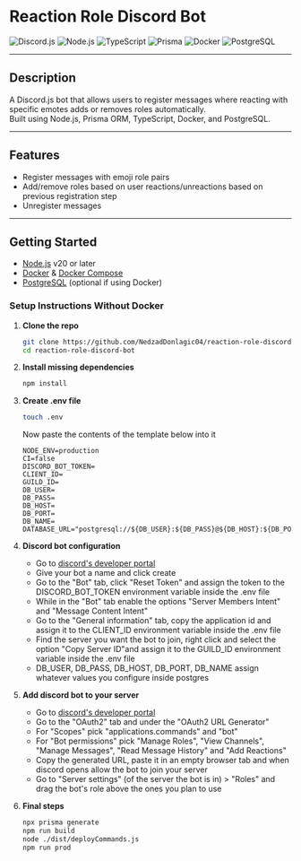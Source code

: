 # Reaction Role Discord Bot

![Discord.js](https://img.shields.io/badge/Discord.js-7289DA?style=for-the-badge&logo=discord&logoColor=white)
![Node.js](https://img.shields.io/badge/Node.js-43853d?style=for-the-badge&logo=node.js&logoColor=white)
![TypeScript](https://img.shields.io/badge/TypeScript-3178C6?style=for-the-badge&logo=typescript&logoColor=white)
![Prisma](https://img.shields.io/badge/Prisma-2D3748?style=for-the-badge&logo=prisma&logoColor=white)
![Docker](https://img.shields.io/badge/Docker-2496ED?style=for-the-badge&logo=docker&logoColor=white)
![PostgreSQL](https://img.shields.io/badge/PostgreSQL-336791?style=for-the-badge&logo=postgresql&logoColor=white)

---

## Description

A Discord.js bot that allows users to register messages where reacting with specific emotes adds or removes roles automatically.  
Built using Node.js, Prisma ORM, TypeScript, Docker, and PostgreSQL.

---

## Features

- Register messages with emoji role pairs  
- Add/remove roles based on user reactions/unreactions based on previous registration step 
- Unregister messages

---

## Getting Started

- [Node.js](https://nodejs.org/) v20 or later  
- [Docker](https://www.docker.com/) & [Docker Compose](https://docs.docker.com/compose/)  
- [PostgreSQL](https://www.postgresql.org/) (optional if using Docker)

### Setup Instructions Without Docker

1. **Clone the repo**

   ```bash
   git clone https://github.com/NedzadDonlagic04/reaction-role-discord-bot.git
   cd reaction-role-discord-bot

1. **Install missing dependencies**

   ```bash
   npm install


1. **Create .env file**

    ```bash
    touch .env
    ```

    Now paste the contents of the template below into it

   ```
   NODE_ENV=production
   CI=false
   DISCORD_BOT_TOKEN=
   CLIENT_ID=
   GUILD_ID=
   DB_USER=
   DB_PASS=
   DB_HOST=
   DB_PORT=
   DB_NAME=
   DATABASE_URL="postgresql://${DB_USER}:${DB_PASS}@${DB_HOST}:${DB_PORT}/${DB_NAME}"
   ```

1. **Discord bot configuration**
    - Go to [discord's developer portal](https://discord.com/developers/applications)
    - Give your bot a name and click create
    - Go to the "Bot" tab, click "Reset Token" and assign the token to the DISCORD_BOT_TOKEN environment variable inside the .env file
    - While in the "Bot" tab enable the options "Server Members Intent" and "Message Content Intent"
    - Go to the "General information" tab, copy the application id and assign it to the CLIENT_ID environment variable inside the .env file
    - Find the server you want the bot to join, right click and select the option "Copy Server ID"and assign it to the GUILD_ID environment variable inside the .env file
    - DB_USER, DB_PASS, DB_HOST, DB_PORT, DB_NAME assign whatever values you configure inside postgres


1. **Add discord bot to your server**
    - Go to [discord's developer portal](https://discord.com/developers/applications)
    - Go to the "OAuth2" tab and under the "OAuth2 URL Generator"
    - For "Scopes" pick "applications.commands" and "bot"
    - For "Bot permissions" pick "Manage Roles", "View Channels", "Manage Messages", "Read Message History" and "Add Reactions"
    - Copy the generated URL, paste it in an empty browser tab and when discord opens allow the bot to join your server
    - Go to "Server settings" (of the server the bot is in) > "Roles" and drag the bot's role above the ones you plan to use

1. **Final steps**

   ```bash
   npx prisma generate
   npm run build
   node ./dist/deployCommands.js
   npm run prod

